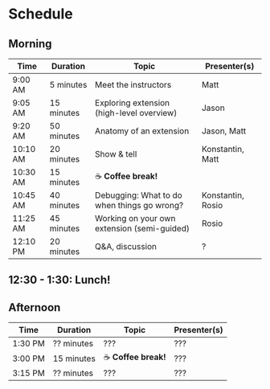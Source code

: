 # Schedule

## Morning

| Time      | Duration    | Topic                                       | Presenter(s)      |
|-----------|-------------|---------------------------------------------|-------------------|
| 9:00 AM   | 5 minutes   | Meet the instructors                        | Matt              |
| 9:05 AM   | 15 minutes  | Exploring extension (high-level overview)   | Jason             |
| 9:20 AM   | 50 minutes  | Anatomy of an extension                     | Jason, Matt       |
| 10:10 AM  | 20 minutes  | Show & tell                                 | Konstantin, Matt  |
| 10:30 AM  | 15 minutes  | ☕️ **Coffee break!**                           |                   |
| 10:45 AM  | 40 minutes  | Debugging: What to do when things go wrong? | Konstantin, Rosio |
| 11:25 AM  | 45 minutes  | Working on your own extension (semi-guided) | Rosio             |
| 12:10 PM  | 20 minutes  | Q&A, discussion                             | ?                 |


## 12:30 - 1:30: Lunch!


## Afternoon

| Time      | Duration    | Topic                                       | Presenter(s)      |
|-----------|-------------|---------------------------------------------|-------------------|
| 1:30 PM   | ?? minutes  | ???                                         | ???               |
| 3:00 PM   | 15 minutes  | ☕️ **Coffee break!**                            | ???               |
| 3:15 PM   | ?? minutes  | ???                                         | ???               |
